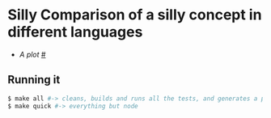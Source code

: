 # Silly Comparison of a silly concept in different languages

+ _A plot_
[#](./plot.png)

## Running it
```sh
$ make all #-> cleans, builds and runs all the tests, and generates a plot (node.js will take a long time)
$ make quick #-> everything but node
```
